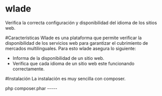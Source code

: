 # wlade
Verifica la correcta configuración y disponibilidad del idioma de los sitios web.

#Características
Wlade es una plataforma que permite verificar la disponibilidad de los servicios web para garantizar el cubrimiento de mercados multilinguales. Para esto wlade asegura lo siguiente:
- Informa de la disponibilidad de un sitio web.
- Verifica que cada idioma de un sitio web este funcionando correctamente.

#Instalación
La instalación es muy sencilla con composer.

php composer.phar -----
